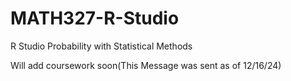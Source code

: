 # MATH327-R-Studio
R Studio Probability with Statistical Methods 

Will add coursework soon(This Message was sent as of 12/16/24)

